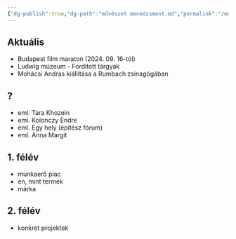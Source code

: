 ```yaml
---
{"dg-publish":true,"dg-path":"művészet menedzsment.md","permalink":"/muveszet-menedzsment/"}
---
```


## Aktuális

- Budapest film maraton (2024. 09. 16-tól)
- Ludwig múzeum - Fordított tárgyak
- Mohácsi András kiállítása a Rumbach zsinagógában

## ?

- eml. Tara Khozein
- eml. Kolonczy Endre
- eml. Egy hely (építész fórum)
- eml. Anna Margit

## 1. félév

- munkaerő piac
- én, mint termék
- márka

## 2. félév

- konkrét projektek